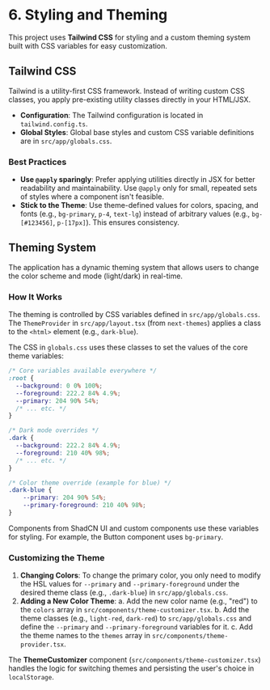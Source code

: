 # 6. Styling and Theming

This project uses **Tailwind CSS** for styling and a custom theming system built with CSS variables for easy customization.

## Tailwind CSS

Tailwind is a utility-first CSS framework. Instead of writing custom CSS classes, you apply pre-existing utility classes directly in your HTML/JSX.

- **Configuration**: The Tailwind configuration is located in `tailwind.config.ts`.
- **Global Styles**: Global base styles and custom CSS variable definitions are in `src/app/globals.css`.

### Best Practices

- **Use `@apply` sparingly**: Prefer applying utilities directly in JSX for better readability and maintainability. Use `@apply` only for small, repeated sets of styles where a component isn't feasible.
- **Stick to the Theme**: Use theme-defined values for colors, spacing, and fonts (e.g., `bg-primary`, `p-4`, `text-lg`) instead of arbitrary values (e.g., `bg-[#123456]`, `p-[17px]`). This ensures consistency.

## Theming System

The application has a dynamic theming system that allows users to change the color scheme and mode (light/dark) in real-time.

### How It Works

The theming is controlled by CSS variables defined in `src/app/globals.css`. The `ThemeProvider` in `src/app/layout.tsx` (from `next-themes`) applies a class to the `<html>` element (e.g., `dark-blue`).

The CSS in `globals.css` uses these classes to set the values of the core theme variables:

```css
/* Core variables available everywhere */
:root {
  --background: 0 0% 100%;
  --foreground: 222.2 84% 4.9%;
  --primary: 204 90% 54%;
  /* ... etc. */
}

/* Dark mode overrides */
.dark {
  --background: 222.2 84% 4.9%;
  --foreground: 210 40% 98%;
  /* ... etc. */
}

/* Color theme override (example for blue) */
.dark-blue {
    --primary: 204 90% 54%;
    --primary-foreground: 210 40% 98%;
}
```

Components from ShadCN UI and custom components use these variables for styling. For example, the Button component uses `bg-primary`.

### Customizing the Theme

1.  **Changing Colors**: To change the primary color, you only need to modify the HSL values for `--primary` and `--primary-foreground` under the desired theme class (e.g., `.dark-blue`) in `src/app/globals.css`.
2.  **Adding a New Color Theme**:
    a.  Add the new color name (e.g., "red") to the `colors` array in `src/components/theme-customizer.tsx`.
    b.  Add the theme classes (e.g., `light-red`, `dark-red`) to `src/app/globals.css` and define the `--primary` and `--primary-foreground` variables for it.
    c.  Add the theme names to the `themes` array in `src/components/theme-provider.tsx`.

The **ThemeCustomizer** component (`src/components/theme-customizer.tsx`) handles the logic for switching themes and persisting the user's choice in `localStorage`.
